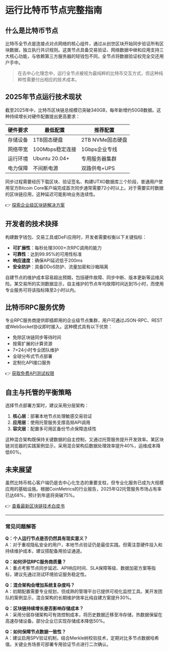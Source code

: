 # 运行比特币节点完整指南

## 什么是比特币节点

比特币全节点是连接点对点网络的核心组件，通过从创世区块开始同步验证所有区块数据，独立执行共识规则。这类节点具备交易验证、网络数据中继和应用支持三大核心功能，与依赖第三方服务器的轻钱包不同，全节点将数据验证权完全交还用户手中。

> 在去中心化理念中，运行全节点被视为最纯粹的比特币交互方式，但这种纯粹性需要付出相应的技术成本。

## 2025年节点运行技术现状

截至2025年中，比特币区块链总规模已突破340GB，每年新增约50GB数据。这种持续增长对硬件配置提出更高要求：

| 硬件要求       | 最低配置       | 推荐配置         |
|----------------|----------------|------------------|
| 存储设备       | 1TB固态硬盘    | 2TB NVMe固态硬盘 |
| 网络带宽       | 100Mbps稳定连接| 1Gbps企业专线    |
| 运行环境       | Ubuntu 20.04+  | 专用服务器集群   |
| 电力保障       | 不间断电源     | 双路供电+UPS     |

同步过程需要经历下载区块、验证签名、构建UTXO数据库三个阶段，普通用户使用官方Bitcoin Core客户端完成首次同步通常需要72小时以上。对于需要实时数据的区块链应用，这种延迟可能影响业务连续性。

👉 [探索企业级区块链解决方案](https://bit.ly/okx_welcome)

## 开发者的技术抉择

构建数字钱包、交易工具或DeFi应用时，开发者需要权衡以下关键指标：

- **可扩展性**：每秒处理3000+次RPC调用的能力
- **可靠性**：达到99.95%的可用性标准
- **响应速度**：确保API延迟低于200ms
- **安全防护**：具备DDoS防护、流量加密和沙箱隔离

自建节点的维护成本容易超出预期，包括硬件故障、同步中断、版本更新等运维风险。某交易所的实测数据显示，自主维护的节点年均故障时间达到15小时，而使用专业服务可将该指标降至2小时以内。

## 比特币RPC服务优势

专业RPC服务商提供即插即用的企业级节点集群，用户可通过JSON-RPC、REST或WebSocket协议即时接入。这种模式具有以下优势：

- 免除区块链同步等待时间
- 按需扩展的计算资源
- 7×24小时专业团队维护
- 全球分布式节点部署
- 定制化API接口服务

👉 [获取免费API测试权限](https://bit.ly/okx_welcome)

## 自主与托管的平衡策略

选择节点部署方案时，建议采用分层架构：

1. **核心层**：部署本地节点处理敏感交易验证
2. **应用层**：使用托管服务支撑高频API调用
3. **容灾层**：配置多可用区备份节点保障连续性

这种混合架构既保持关键数据的自主控制，又通过托管服务提升开发效率。某区块链浏览器的实践案例显示，采用混合架构后数据处理效率提升40%，运维成本降低60%。

## 未来展望

虽然比特币核心客户端仍是去中心化生态的重要支柱，但专业化服务已成为大规模应用的基础设施。根据CoinMetrics的行业报告，2025年Q2托管服务市场占有率已达68%，预计到年底将突破75%。

👉 [查看最新区块链技术白皮书](https://bit.ly/okx_welcome)

---

### 常见问题解答

**Q：个人运行节点是否仍然具有现实意义？**  
A：对于重视隐私安全的用户，本地节点验证仍是最佳实践。但需注意硬件投入和持续维护成本，建议搭配备用验证通道。

**Q：如何评估RPC服务商质量？**  
A：重点考察节点同步延迟、API响应时间、SLA保障等级、数据加密方案等指标，建议先通过测试环境验证服务稳定性。

**Q：混合架构会增加系统复杂度吗？**  
A：初期配置需要专业规划，但成熟的管理平台已提供可视化监控工具。某开发团队的案例显示，混合架构的长期维护效率比纯自建方案提升30%。

**Q：区块链持续增长是否影响存储成本？**  
A：采用分层存储架构可有效控制成本，将历史数据迁移至冷存储，热数据保留在高速存储设备。部分企业已实现存储成本降低50%。

**Q：如何保障节点数据一致性？**  
A：建议启用SPV验证机制，结合Merkle树校验技术，定期对比多节点数据哈希值。关键业务场景可部署专用验证节点进行二次确认。